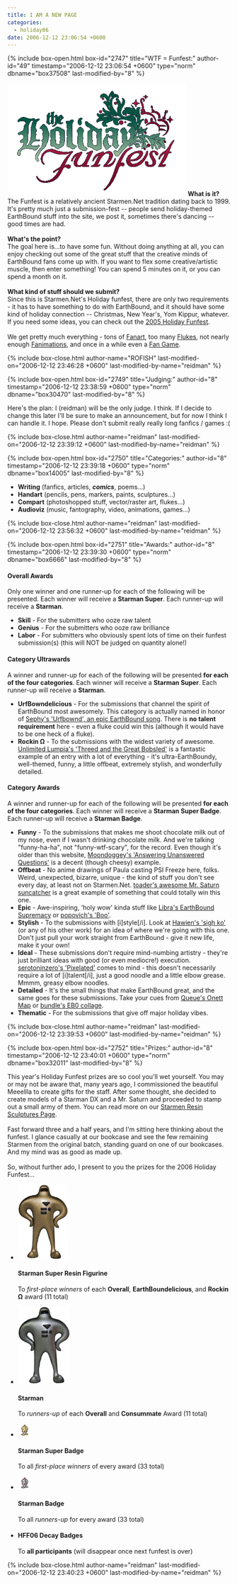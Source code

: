 ```yaml
---
title: I AM A NEW PAGE
categories:
  - holiday06
date: 2006-12-12 23:06:54 +0600
---
```

{% include box-open.html box-id="2747" title="WTF = Funfest:" author-id="49" timestamp="2006-12-12 23:06:54 +0600" type="norm" dbname="box37508" last-modified-by="8" %}
<p>
	<img src="holiday06_banner.png" alt="Holday Funfest 2006" class="picleft" />
	<b>What is it?</b><br /> The Funfest is a relatively ancient Starmen.Net tradition dating back to 1999. It's pretty much just a submission-fest -- people send holiday-themed EarthBound stuff into the site, we post it, sometimes there's dancing -- good times are had.<br />
	<br />
	<b>What's the point?</b><br /> The goal here is...to have some fun. Without doing anything at all, you can enjoy checking out some of the great stuff that the creative minds of EarthBound fans come up with. If you want to flex some creative/artistic muscle, then enter something! You can spend 5 minutes on it, or you can spend a month on it.<br />
	<br />
	<b>What kind of stuff should we submit?</b><br /> Since this is Starmen.Net's Holiday funfest, there are only two requirements - it has to have something to do with EarthBound, and it should have some kind of holiday connection --  Christmas, New Year's, Yom Kippur, whatever. If you need some ideas, you can check out the <a href="/funfest05">2005 Holiday Funfest</a>.<br />
	<br />
	We get pretty much everything - tons of <a href="/fanart">Fanart</a>, too many <a href="/flukes">Flukes</a>, not nearly enough <a href="/fanimations">Fanimations</a>, and once in a while even a <a href="/fanprograms">Fan Game</a>.
</p>
{% include box-close.html author-name="ROFISH" last-modified-on="2006-12-12 23:46:28 +0600" last-modified-by-name="reidman" %}

{% include box-open.html box-id="2749" title="Judging:" author-id="8" timestamp="2006-12-12 23:38:59 +0600" type="norm" dbname="box30470" last-modified-by="8" %}
<p>
	Here's the plan: I (reidman) will be the only judge. I think. If I decide to change this later I'll be sure to make an announcement, but for now I think I can handle it. I hope. Please don't submit really really long fanfics / games :(
</p>

{% include box-close.html author-name="reidman" last-modified-on="2006-12-12 23:39:12 +0600" last-modified-by-name="reidman" %}

{% include box-open.html box-id="2750" title="Categories:" author-id="8" timestamp="2006-12-12 23:39:18 +0600" type="norm" dbname="box14005" last-modified-by="8" %}
<ul class="categories">
	<li><strong>Writing</strong> (fanfics, articles, <em><strong>comics</strong></em>, poems...)</li>
	<li><strong>Handart</strong> (pencils, pens, markers, paints, sculptures...)</li>
	<li><strong>Compart</strong> (photoshopped stuff, vector/raster art, flukes...)</li>
	<li><strong>Audioviz</strong> (music, fantography, video, animations, games...)</li>
</ul>

{% include box-close.html author-name="reidman" last-modified-on="2006-12-12 23:56:32 +0600" last-modified-by-name="reidman" %}

{% include box-open.html box-id="2751" title="Awards:" author-id="8" timestamp="2006-12-12 23:39:30 +0600" type="norm" dbname="box6666" last-modified-by="8" %}
<h4>Overall Awards</h4>
<p>Only one winner and one runner-up for each of the following will be presented. Each winner will receive a <strong>Starman Super</strong>. Each runner-up will receive a <strong>Starman</strong>.</p>
<ul>
	<li><strong>Skill</strong> - For the submitters who ooze raw talent</li>
	<li><strong>Genius</strong> - For the submitters who ooze raw brilliance</li>
	<li><strong>Labor</strong> - For submitters who obviously spent lots of time on their funfest submission(s) (this will NOT be judged on quantity alone!)</li>
</ul>

<h4>Category Ultrawards</h4>
<p>A winner and runner-up for each of the following will be presented <strong>for each of the four categories</strong>. Each winner will receive a <strong>Starman Super</strong>. Each runner-up will receive a <strong>Starman</strong>.</p>
<ul>
	<li><strong>UrfBowndelicious</strong> - For the submissions that channel the spirit of EarthBound most awesomely. This category is actually named in honor of <a href="http://starmen.net/reidman/30%20Urfbownd.mp3">Sephy's 'Urfbownd', an epic EarthBound song</a>. There is <strong>no talent requirement</strong> here - even a fluke could win this (although it would have to be one heck of a fluke).</li>
	<li><strong>Rockin Ω</strong> - To the submissions with the widest variety of awesome. <a href="http://starmen.net/vote/vote.php?id=11791">Unlimited Lumpia's 'Threed and the Great Bobsled'</a> is a fantastic example of an entry with a lot of everything - it's ultra-EarthBoundy, well-themed, funny, a little offbeat, extremely stylish, and wonderfully detailed.</li>
</ul>

<h4>Category Awards</h4>
<p>A winner and runner-up for each of the following will be presented <strong>for each of the four categories</strong>. Each winner will receive a <strong>Starman Super Badge</strong>. Each runner-up will receive a <strong>Starman Badge</strong>.</p>
<ul>
	<li><strong>Funny</strong> - To the submissions that makes me shoot chocolate milk out of my nose, even if I wasn't drinking chocolate milk. And we're talking "funny-ha-ha", not "funny-wtf-scary", for the record. Even though it's older than this website, <a href="http://starmen.net/vote/vote.php?id=7503">Moondoggey's 'Answering Unanswered Questions'</a> is a decent (though cheesy) example.</li>
	<li><strong>Offbeat</strong> - No anime drawings of Paula casting PSI Freeze here, folks. Weird, unexpected, bizarre, unique - the kind of stuff you don't see every day, at least not on Starmen.Net. <a href="http://starmen.net/vote/vote.php?id=16319">toader's awesome Mr. Saturn suncatcher</a> is a great example of something that could totally win this one.</li>
	<li><strong>Epic</strong> - Awe-inspiring, 'holy wow' kinda stuff like <a href="http://www.youtube.com/watch?v=fGhpD0x-NAc&amp;eurl=">Libra's EarthBound Supremacy</a> or <a href="http://starmen.net/vote/vote.php?id=9556">popovich's 'Boo'</a>.</li>
	<li><strong>Stylish</strong> - To the submissions with [i]style[/i]. Look at <a href="http://starmen.net/vote/vote.php?id=16218">Hawien's 'sigh ko'</a> (or any of his other work) for an idea of where we're going with this one. Don't just pull your work straight from EarthBound - give it new life, make it your own!</li>
	<li><strong>Ideal</strong> - These submissions don't require mind-numbing artistry - they're just brilliant ideas with good (or even mediocre!) execution. <a href="http://starmen.net/vote/vote.php?id=11001">serotoninzero's 'Pixelated'</a> comes to mind - this doesn't necessarily require a lot of [i]talent[/i], just a good noodle and a little elbow grease. Mmmm, greasy elbow noodles.</li>
	<li><strong>Detailed</strong> - It's the small things that make EarthBound great, and the same goes for these submissions. Take your cues from <a href="http://starmen.net/vote/vote.php?id=10617">Queue's Onett Map</a> or <a href="http://starmen.net/vote/vote.php?id=577">bundle's EB0 collage</a>.</li>
	<li><strong>Thematic</strong> - For the submissions that give off major holiday vibes.</li>
</ul>

{% include box-close.html author-name="reidman" last-modified-on="2006-12-12 23:39:53 +0600" last-modified-by-name="reidman" %}

{% include box-open.html box-id="2752" title="Prizes:" author-id="8" timestamp="2006-12-12 23:40:01 +0600" type="norm" dbname="box32011" last-modified-by="8" %}
<p>
	This year's Holiday Funfest prizes are so cool you'll wet yourself. You may or may not be aware that, many years ago, I commissioned the beautiful Meeellla to create gifts for the staff. After some thought, she decided to create models of a Starman DX and a Mr. Saturn and proceeded to stamp out a small army of them. You can read more on our <a href="http://starmen.net/merchandise/smn/smnsculptures.php">Starmen Resin Sculptures Page</a>.<br />
	<br />
	Fast forward three and a half years, and I'm sitting here thinking about the funfest. I glance casually at our bookcase and see the few remaining Starmen from the original batch, standing guard on one of our bookcases. And my mind was as good as made up.<br />
	<br />
	So, without further ado, I present to you the prizes for the 2006 Holiday Funfest...
</p>
<ul>
	<li>
		<img src="starmanSuper.png" alt="Starman Super Clay Figurine" class="picleft" />
		<h4><b>Starman Super</b> Resin Figurine</h4>
		<p>To <em>first-place winners</em> of each <strong>Overall</strong>, <strong>EarthBoundelicious</strong>, and <strong>Rockin Ω</strong> award (11 total)</p>
	</li>
	<li>
		<img src="starman.png" alt="Starman Clay Figurine" class="picleft" />
		<h4>Starman</h4>
		<p>To <em>runners-up</em> of each <strong>Overall</strong> and <strong>Consummate</strong> Award (11 total)</p>
	</li>
	<li>
		<img src="starmanSuperBadge.png" alt="Starman Super Badge" class="picleft" />
		<h4>Starman Super Badge</h4>
		<p>To all <em>first-place winners</em> of every award (33 total)</p>
	</li>
	<li>
		<img src="starmanBadge.png" alt="Starman Badge" class="picleft" />
		<h4>Starman Badge</h4>
		<p>To all <em>runners-up</em> for every award (33 total)</p>
	</li>
	<li>
		<h4>HFF06 Decay Badges</h4>
		<p>To <strong>all participants</strong> (will disappear once next funfest is over)</p>
	</li>
</ul>
{% include box-close.html author-name="reidman" last-modified-on="2006-12-12 23:40:23 +0600" last-modified-by-name="reidman" %}

